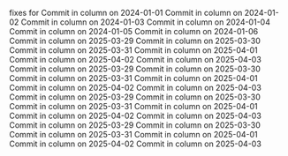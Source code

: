 fixes for 
Commit in column on 2024-01-01
Commit in column on 2024-01-02
Commit in column on 2024-01-03
Commit in column on 2024-01-04
Commit in column on 2024-01-05
Commit in column on 2024-01-06
Commit in column on 2025-03-29
Commit in column on 2025-03-30
Commit in column on 2025-03-31
Commit in column on 2025-04-01
Commit in column on 2025-04-02
Commit in column on 2025-04-03
Commit in column on 2025-03-29
Commit in column on 2025-03-30
Commit in column on 2025-03-31
Commit in column on 2025-04-01
Commit in column on 2025-04-02
Commit in column on 2025-04-03
Commit in column on 2025-03-29
Commit in column on 2025-03-30
Commit in column on 2025-03-31
Commit in column on 2025-04-01
Commit in column on 2025-04-02
Commit in column on 2025-04-03
Commit in column on 2025-03-29
Commit in column on 2025-03-30
Commit in column on 2025-03-31
Commit in column on 2025-04-01
Commit in column on 2025-04-02
Commit in column on 2025-04-03
